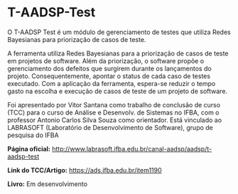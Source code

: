 # T-AADSP-Test

O T-AADSP Test é um módulo de gerenciamento de testes que utiliza Redes Bayesianas para priorização de casos de teste.

A ferramenta utiliza Redes Bayesianas para a priorização de casos de teste em projetos de software. Além da priorização, o software propõe o gerenciamento dos defeitos que surgirem durante os lançamentos do projeto. Consequentemente, apontar o status de cada caso de testes executado. Com a aplicação da ferramenta, espera-se reduzir o tempo gasto na escolha e execução de casos de teste de um projeto de software.

Foi apresentado por Vitor Santana como trabalho de conclusão de curso (TCC) para o curso de Análise e Desenvolv. de Sistemas no IFBA, com o professor Antonio Carlos Silva Souza como orientador. Está vinculado ao LABRASOFT (Laboratório de Desenvolvimento de Software), grupo de pesquisa do IFBA

**Página oficial:** http://www.labrasoft.ifba.edu.br/canal-aadsp/aadsp/t-aadsp-test

**Link do TCC/Artigo:** https://ads.ifba.edu.br/item1190

**Livro:** Em desenvolvimento
